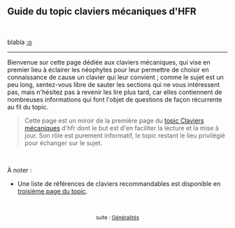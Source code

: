 ## Guide du topic claviers mécaniques d'HFR

&nbsp;

blabla [:o](https://forum-images.hardware.fr/icones/redface.gif)

---

Bienvenue sur cette page dédiée aux claviers mécaniques, qui vise en premier lieu à éclairer les néophytes pour leur permettre de choisir en connaissance de cause un clavier qui leur convient ; comme le sujet est un peu long, sentez-vous libre de sauter les sections qui ne vous intéressent pas, mais n'hésitez pas à revenir les lire plus tard, car elles contiennent de nombreuses informations qui font l'objet de questions de façon récurrente au fil du topic.

> Cette page est un miroir de la première page du [topic Claviers mécaniques](https://forum.hardware.fr/hfr/HardwarePeripheriques/Clavier-Souris/unique-claviers-mecaniques-sujet_6902_1.htm) d'hfr dont le but est d'en faciliter la lecture et la mise à jour. Son rôle est purement informatif, le topic restant le lieu privilégié pour échanger sur le sujet.

&nbsp;

À noter :

- Une liste de références de claviers recommandables est disponible en [troisième page du topic](https://forum.hardware.fr/hfr/HardwarePeripheriques/Clavier-Souris/unique-claviers-mecaniques-sujet_6902_1.htm#t71975).

<!--
{% include_relative sommaire.html %}
-->

&nbsp;

<p align="center">
<sub>suite : <a href="01-generalites.html">Généralités</a></sub>
</p>
